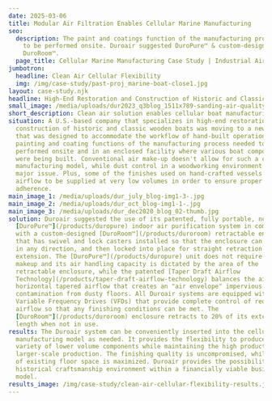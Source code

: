 ```yaml
---
date: 2025-03-06
title: Modular Air Filtration Enables Cellular Marine Manufacturing
seo:
  description: The paint and coatings function of the manufacturing process needed
    to be performed onsite. Duroair suggested DuroPure™ & custom-designed
    DuroRoom™.
  page_title: Cellular Marine Manufacturing Case Study | Industrial Air Filtration
jumbotron:
  headline: Clean Air Cellular Flexibility
  img: /img/case-study/past-proj_marine-boat-close1.jpg
layout: case-study.njk
headline: High-End Restoration and Construction of Historic and Classic Wooden Boats
small_image: /media/uploads/dur2023_q3blog_1511x789-sanding-air-quality-challenges.png
short_description: Clean air solution enables cellular boat manufacturing in new facility.
situation: A U.S.-based company that specializes in high-end restoration and
  construction of historic and classic wooden boats was moving to a new shop
  that was designed to accommodate the workflow of hand-built operations. The
  painting and coating functions of the manufacturing process needed to be
  performed onsite and in an enclosed facility where various boat components
  were being built. Conventional air make-up doesn't allow for such a cellular
  manufacturing model, while dust control in a woodworking environment is a
  major issue. Plus, some of the finishes used on hand-crafted vessels require
  airflow to be supplied at very low volumes in order to ensure proper
  adherence.
main_image_1: /media/uploads/dur_july_blog-img1-3-.jpg
main_image_2: /media/uploads/dur_oct_blog-img1-1-.jpg
main_image_3: /media/uploads/dur_dec2020_blog_02-thumb.jpg
solution: Duroair suggested the use of its patented, fully portable, non-vented
  [DuroPure™](/products/duropure) indoor air purification system in combination
  with a custom-designed [DuroRoom™](/products/duroroom) retractable enclosure
  that has swivel and lock casters installed so that the enclosure can be moved
  in any direction, and then locked into place for straight retraction and
  extension. The [DuroPure™](/products/duropure) unit does not require air
  makeup and its air handling capacity is dictated by the area of the
  retractable enclosure, while the patented [Taper Draft Airflow
  Technology](/products/taper-draft-airflow-technology) balances the air with
  horizontal tapered airflow that creates an "air envelope" impervious to
  contamination from dusty floors. All Duroair systems are equipped with
  Variable Frequency Drives (VFDs) that provide complete control of required
  airflow so that any finishing conditions can be met. The
  [DuroRoom™](/products/duroroom) enclosure retracts to 20% of its extended
  length when not in use.
results: The Duroair system can be conveniently inserted into the cellular
  manufacturing model as needed. It provides the flexibility to produce a wide
  variety of lower volume components while maintaining the high productivity of
  larger-scale production. The finishing quality is uncompromised, while the use
  of existing floor space is maximized. Duroair provides the possibility of a
  historical craftsmanship environment within a financially viable business
  model.
results_image: /img/case-study/clean-air-cellular-flexibility-results.jpg
---
```

